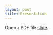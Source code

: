 ```yaml
---
layout: post
title: Presentation
---
```


<p>Open a PDF file <a href="{{ site.baseurl }}/slide.pdf" >slide</a>.</p>
